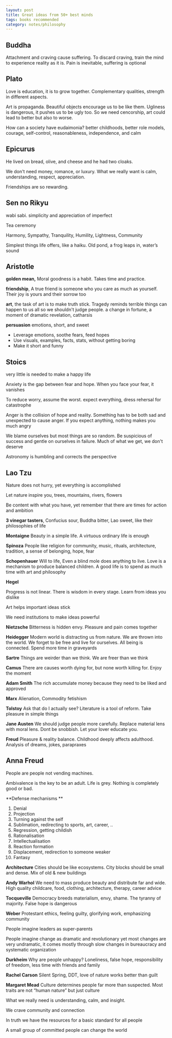 ```yaml
---
layout: post
title: Great ideas from 50+ best minds  
tags: books recommended
category: notes/philosophy  
--- 
```


## Buddha

Attachment and craving cause suffering. To discard craving, train the mind to experience reality as it is. Pain is inevitable, suffering is optional 


## Plato

Love is education, it is to grow together. Complementary qualities, strength in different aspects. 

Art is propaganda. Beautiful objects encourage us to be like them. Ugliness is dangerous, it pushes us to be ugly too. So we need cencorship, art could lead to better but also to worse. 

How can a society have eudaimonia? better childhoods, better role models, courage, self-control, reasonableness, independence, and calm

## Epicurus

He lived on bread, olive, and cheese and he had two cloaks.  

We don't need money, romance, or luxury.  What we really want is calm, understanding, respect, appreciation.  

Friendships are so rewarding. 

## Sen no Rikyu 

wabi sabi. simplicity and appreciation of imperfect 

Tea ceremony 

Harmony, Sympathy, Tranquility, Humility, Lightness, Community 

Simplest things life offers, like a haiku. Old pond, a frog leaps in, water’s sound 

## Aristotle

**golden mean,** Moral goodness is a habit. Takes time and practice.  

**friendship**, A true friend is someone who you care as much as yourself. Their joy is yours and their sorrow too 

**art**, the task of art is to make truth stick. Tragedy reminds terrible things can happen to us all so we shouldn't judge people. a change in fortune, a moment of dramatic revelation, catharsis

**persuasion** emotions, short, and sweet 

* Leverage emotions, soothe fears, feed hopes
* Use visuals, examples, facts, stats, without getting boring 
* Make it short and funny


## Stoics

very little is needed to make a happy life 

Anxiety is the gap between fear and hope. When you face your fear, it vanishes 

To reduce worry, assume the worst. expect everything, dress rehersal for catastrophe

Anger is the collision of hope and reality. Something has to be both sad and unexpected to cause anger. If you expect anything, nothing makes you much angry

We blame ourselves but most things are so random. Be suspicious of success and gentle on ourselves in failure. Much of what we get, we don't deserve 

Astronomy is humbling and corrects the perspective

## Lao Tzu

Nature does not hurry, yet everything is accomplished

Let nature inspire you, trees, mountains, rivers, flowers

Be content with what you have, yet remember that there are times for action and ambition

**3 vinegar tasters**, Confucius sour, Buddha bitter, Lao sweet, like their philosophies of life 

**Montaigne** Beauty in a simple life. A virtuous ordinary life is enough 

**Spinoza** People like religion for community, music, rituals, architecture, tradition, a sense of belonging, hope, fear 

**Schopenhauer**  Will to life, Even a blind mole does anything to live. Love is a mechanism to produce balanced children. A good life is to spend as much time with art and philosophy 

**Hegel**

Progress is not linear. There is wisdom in every stage. Learn from ideas you dislike 

Art helps important ideas stick 

We need institutions to make ideas powerful 

**Nietzsche** Bitterness is hidden envy. Pleasure and pain comes together 

**Heidegger** Modern world is distracting us from nature. We are thrown into the world. We forget to be free and live for ourselves. All being is connected. Spend more time in graveyards

**Sartre** Things are weirder than we think. We are freer than we think 

**Camus** There are causes worth dying for, but none worth killing for. Enjoy the moment

**Adam Smith** The rich accumulate money because they need to be liked and approved

**Marx** Alienation, Commodity fetishism 

**Tolstoy** Ask that do I actually see? Literature is a tool of reform. Take pleasure in simple things

**Jane Austen** We should judge people more carefully. Replace material lens with moral lens. Dont be snobbish. Let your lover educate you. 

**Freud** Pleasure & reality balance. Childhood deeply affects adulthood. Analysis of dreams, jokes, parapraxes

## Anna Freud 

People are people not vending machines.  

Ambivalence is the key to be an adult. Life is grey. Nothing is completely good or bad. 

**Defense mechanisms
**
1. Denial
2. Projection
3. Turning against the self
4. Sublimation, redirecting to sports, art, career, .. 
5. Regression, getting childish  
6. Rationalisation 
7. Intellectualisation
8. Reaction formation
9. Displacement, redirection to someone weaker 
10. Fantasy 


**Architecture** Cities should be like ecosystems. City blocks should be small and dense. Mix of old & new buildings


**Andy Warhol** We need to mass produce beauty and distribute far and wide. High quality childcare, food, clothing, architecture, therapy, career advice 


**Tocqueville** Democracy breeds materialism, envy, shame. The tyranny of majority. False hope is dangerous 

**Weber** Protestant ethics, feeling guilty, glorifying work, emphasizing community 

People imagine leaders as super-parents

People imagine change as dramatic and revolutionary yet most changes are very undramatic, it comes mostly through slow changes in bureaucracy and systematic organization 


**Durkheim** Why are people unhappy? Loneliness, false hope, responsibility of freedom, less time with friends and family 


**Rachel Carson** Silent Spring, DDT, love of nature works better than guilt 

**Margaret Mead** Culture determines people far more than suspected. Most traits are not “human nature” but just culture

What we really need is understanding, calm, and insight.

We crave community and connection 

In truth we have the resources for a basic standard for all people 

A small group of committed people can change the world